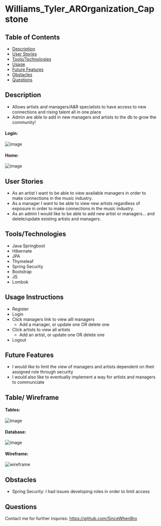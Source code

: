 # Williams_Tyler_AROrganization_Capstone

## Table of Contents
 * [Description](#description)
 * [User Stories](#user-stories)
 * [Tools/Technologies](#tools/technologies)
 * [Usage](#usage-instructions)
 * [Future Features](#future-features)
 * [Obstacles](#obstacles)
 * [Questions](#questions)
 
## Description
 * Allows artists and managers/A&R specialists to have access to new connections and rising talent all in one place
 * Admin are able to add in new managers and artists to the db to grow the community!

#### Login:
![image](https://user-images.githubusercontent.com/70001770/176082900-058585b5-73ca-4aa2-8c59-b409497cdd36.png)

#### Home:
![image](https://user-images.githubusercontent.com/70001770/176082713-b4ee9a03-7879-4187-8342-c10b87b95343.png)

 
## User Stories
 * As an artist I want to be able to view available managers in order to make connections in the music industry.
 * As a manager I want to be able to view new artists regardless of exposure in order to make connections in the music industry.
 * As an admin I would like to be able to add new artist or managers… and delete/update existing artists and managers.

## Tools/Technologies
 * Java Springboot
 * Hibernate
 * JPA
 * Thymeleaf
 * Spring Security
 * Bootstrap
 * JS
 * Lombok

## Usage Instructions
 * Register
 * Login
 * Click managers link to view alll managers
    * Add a manager, or update one OR delete one 
 * Click artists to view all artists
    * Add an artist, or update one OR delete one
 * Logout
 
## Future Features
 * I would like to limit the view of managers and artists dependent on their assigned role through security
 * I would also like to eventually implement a way for artists and managers to communciate

## Table/ Wireframe
#### Tables:
![image](https://user-images.githubusercontent.com/70001770/176085846-0c650764-da29-44f5-a0b9-4aef4c6bdc59.png)

#### Database:
![image](https://user-images.githubusercontent.com/70001770/176025482-dacf4e5e-b8da-4d86-af6f-35da76fde17b.png)

#### Wireframe:
![wireframe](https://user-images.githubusercontent.com/70001770/176023591-721d3c2b-82a5-438e-89ed-c5e601cd2c01.PNG)

## Obstacles
* Spring Security: I had issues developing roles in order to limit access
## Questions

Contact me for further inquries: https://github.com/SinceWhenBro

